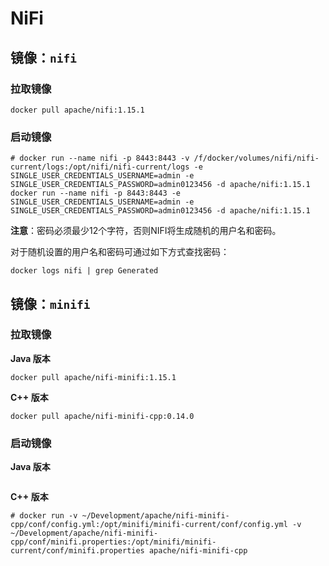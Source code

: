 # NiFi

## 镜像：`nifi`

### 拉取镜像

```shell
docker pull apache/nifi:1.15.1
```

### 启动镜像

```shell
# docker run --name nifi -p 8443:8443 -v /f/docker/volumes/nifi/nifi-current/logs:/opt/nifi/nifi-current/logs -e SINGLE_USER_CREDENTIALS_USERNAME=admin -e SINGLE_USER_CREDENTIALS_PASSWORD=admin0123456 -d apache/nifi:1.15.1
docker run --name nifi -p 8443:8443 -e SINGLE_USER_CREDENTIALS_USERNAME=admin -e SINGLE_USER_CREDENTIALS_PASSWORD=admin0123456 -d apache/nifi:1.15.1
```

**注意**：密码必须最少12个字符，否则NIFI将生成随机的用户名和密码。

对于随机设置的用户名和密码可通过如下方式查找密码：

```
docker logs nifi | grep Generated
```

## 镜像：`minifi`

### 拉取镜像

**Java 版本**

```shell
docker pull apache/nifi-minifi:1.15.1
```

**C++ 版本**

```shell
docker pull apache/nifi-minifi-cpp:0.14.0
```

### 启动镜像

**Java 版本**

```shell

```

**C++ 版本**

```shell
# docker run -v ~/Development/apache/nifi-minifi-cpp/conf/config.yml:/opt/minifi/minifi-current/conf/config.yml -v ~/Development/apache/nifi-minifi-cpp/conf/minifi.properties:/opt/minifi/minifi-current/conf/minifi.properties apache/nifi-minifi-cpp


```